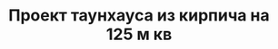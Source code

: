 ---
title: Проект таунхауса из кирпича на 125 м кв
description: Типовой проект таунхауса (дуплекса) на две семьи из кирпича. Площадь секции&#58; 125 м.кв.

layout: project
permalink: /proekty/:path

weight: 260

project-title: Таунхаус из кирпича
project-catalog-title: Таунхаус-дуплекс
project-name: TP-125
tiny-description: Недорогой дом на две семьи

short-description: "Однородность социальной среды делает жизнь в таунхаусе из кирпича комфортной и гармоничной. Единение с природой, спокойствие и тишина возможны только вне шума большого города. Большой козырек над патио защитит от дождей и позволит наслаждаться трелью капель, сидя в уютном кресле на открытом воздухе. Небольшой объем и простота формы сократит сроки строительства дома и потребует меньшее количество финансовых затрат."

price-project: "60 000 р"
price-build:

area: "125"

related:
- TD-106
- TP-100
- TP-210

params:
- name: "Площадь секции:"
  value: "105м<sup>2</sup>"
- name: "Площадь 1-го этажа:"
  value: "58м<sup>2</sup>"
- name: "Площадь 2-го этажа:"
  value: "47м<sup>2</sup>"
- name: "Крыльцо, терраса"
  value: "22м<sup>2</sup>"
- name: "Габаритные размеры"
  value: "7.60 x 12.95м"
- name: "Спальни"
  value: "2"
- name: "Санузлы"
  value: "2"
- name: "Высота 1-го этажа"
  value: "3м"
- name: "Высота 2-го этажа"
  value: "от 1.6м"
- name: "Фундамент"
  value: "Сборный ж/б"
- name: "Конструкция стен"
  value: "Кирпич 380мм"
- name: "Перекрытия"
  value: "Сборные ж/б"
- name: "Покрытие кровли"
  value: "Металлочерепица"
- name: "Облицовка стен"
  value: "Термопанель"

options:
- name: "Паспорт дома"
  value: "5 000 р"
- name: "Проекты коммуникаций (ОВиК)"
  value: "30 000 р"
- name: "Схема электрики"
  value: "20 000 р"
- name: "Проект подвала"
  value: "30 000 р"
- name: "Замена террасы на комнату"
  value: "15 000 р"
- name: "Замена материала стен"
  value: "20 000 р"
- name: "Изменение фундамента"
  value: "15 000 р"
- name: "Перепланировка (перегородки)"
  value: "5 000 р"
- name: "Дизайн интерьера"
  value: "120 000 р"
---					